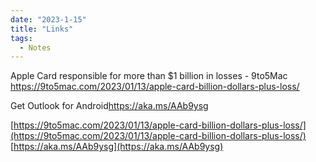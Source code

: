 ```yaml
---
date: "2023-1-15"
title: "Links"
tags: 
  - Notes
---
```



Apple Card responsible for more than $1 billion in losses - 9to5Mac
https://9to5mac.com/2023/01/13/apple-card-billion-dollars-plus-loss/

Get Outlook for Android<https://aka.ms/AAb9ysg>

[https://9to5mac.com/2023/01/13/apple-card-billion-dollars-plus-loss/](https://9to5mac.com/2023/01/13/apple-card-billion-dollars-plus-loss/)  
[https://aka.ms/AAb9ysg](https://aka.ms/AAb9ysg)  


